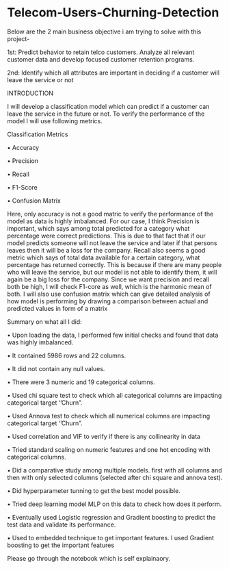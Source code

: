 # Telecom-Users-Churning-Detection

Below are the 2 main business objective i am trying to solve with this project-

1st: Predict behavior to retain telco customers. Analyze all relevant customer data and develop focused customer retention programs. 

2nd: Identify which all attributes are important in deciding if a customer will  leave the service or not


INTRODUCTION

I will develop a classification model which can predict if a customer can leave the service in the future or not. To verify the performance of the model I will 
use following metrics.

Classification Metrics

• Accuracy

• Precision 

• Recall 

• F1-Score 

• Confusion Matrix 

Here, only accuracy is not a good matric to verify the performance of the model as data is highly imbalanced.
For our case, I think Precision is important, which says among total predicted for a category what percentage were correct predictions. This is due to that 
fact that if our model predicts someone will not leave the service and later if that persons leaves then it will be a loss for the company. 
Recall also seems a good metric which says of total data available for a certain category, what percentage has returned correctly. This is because if there are 
many people who will leave the service, but our model is not able to identify them, it will again be a big loss for the company. 
Since we want precision and recall both be high, I will check F1-core as well, which is the harmonic mean of both.
I will also use confusion matrix which can give detailed analysis of how model is performing by drawing a comparison between actual and predicted values in form of a matrix



Summary on what all I did:

• Upon loading the data, I performed few initial checks and found that data was highly imbalanced.

• It contained 5986 rows and 22 columns.

• It did not contain any null values.

• There were 3 numeric and 19 categorical columns.

• Used chi square test to check which all categorical columns are impacting categorical target ‘’Churn”.

• Used Annova test to check which all numerical columns are impacting categorical target ‘’Churn”.

• Used correlation and VIF to verify if there is any collinearity in data

• Tried standard scaling on numeric features and one hot encoding with categorical columns.

• Did a comparative study among multiple models. first with all columns and then with only selected columns (selected after chi square and annova test).

• Did hyperparameter tunning to get the best model possible.

• Tried deep learning model MLP on this data to check how does it perform.

• Eventually used Logistic regression and Gradient boosting to predict the test data and validate its performance.

• Used to embedded technique to get important features. I used Gradient boosting to get the important features


Please go through the notebook which is self explainaory.

